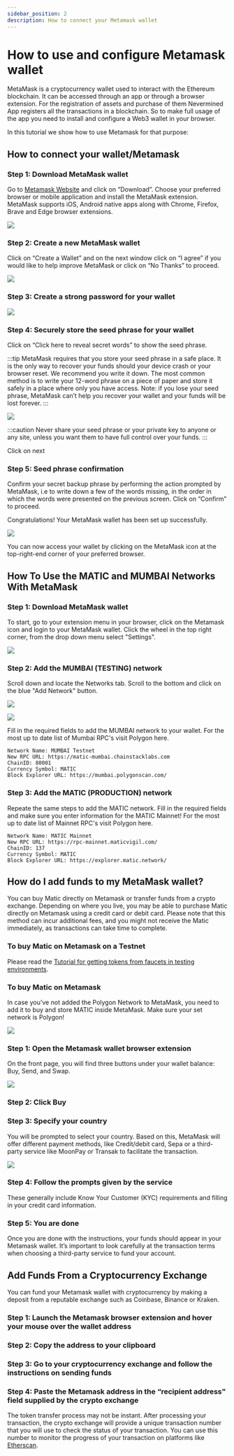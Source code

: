 ```yaml
---
sidebar_position: 2
description: How to connect your Metamask wallet
---
```


# How to use and configure Metamask wallet

MetaMask is a cryptocurrency wallet used to interact with the Ethereum blockchain. It can be accessed through an app or through a browser extension.
For the registration of assets and purchase of them Nevermined App registers all the transactions in a blockchain. So to make full usage of the app
you need to install and configure a Web3 wallet in your browser. 

In this tutorial we show how to use Metamask for that purpose:

## How to connect your wallet/Metamask

### Step 1: Download MetaMask wallet

Go to [Metamask Website](https://metamask.io/) and click on “Download”. Choose your preferred browser or mobile application and install the MetaMask extension.
MetaMask supports iOS, Android native apps along with Chrome, Firefox, Brave and Edge browser extensions.

![](../images/tutorials/metamask/MM_install_MM.png)


### Step 2: Create a new MetaMask wallet

Click on “Create a Wallet” and on the next window click on “I agree” if you would like to help improve MetaMask or click on “No Thanks” to proceed.

![](../images/tutorials/metamask/MM_create_wallet.png)

### Step 3: Create a strong password for your wallet

![](../images/tutorials/metamask/MM_create_password.png)

### Step 4: Securely store the seed phrase for your wallet

Click on “Click here to reveal secret words” to show the seed phrase.


:::tip
MetaMask requires that you store your seed phrase in a safe place. It is the only way to recover your funds should your device crash or your browser reset. We recommend you write it down. The most common method is to write your 12-word phrase on a piece of paper and store it safely in a place where only you have access. Note: if you lose your seed phrase, MetaMask can’t help you recover your wallet and your funds will be lost forever.
:::

![](../images/tutorials/metamask/MM_post_recovery_phrase.png)

:::caution
Never share your seed phrase or your private key to anyone or any site, unless you want them to have full control over your funds.
:::

Click on next

### Step 5: Seed phrase confirmation

Confirm your secret backup phrase by performing the action prompted by MetaMask, i.e to write down a few of the words missing, in the order in which the words were presented on the previous screen. Click on “Confirm” to proceed.

Congratulations! Your MetaMask wallet has been set up successfully.

![](../images/tutorials/metamask/MM_Success.png)

You can now access your wallet by clicking on the MetaMask icon at the top-right-end corner of your preferred browser.


## How To Use the MATIC and MUMBAI Networks With MetaMask

### Step 1: Download MetaMask wallet

To start, go to your extension menu in your browser, click on the Metamask icon and login to your MetaMask wallet. Click the wheel in the top right corner, from the drop down menu select "Settings".

![](../images/tutorials/metamask/MM_settings.png)

### Step 2: Add the MUMBAI (TESTING) network

Scroll down and locate the Networks tab. Scroll to the bottom and click on the blue "Add Network" button.

![](../images/tutorials/metamask/MM_settings_Network.png)

![](../images/tutorials/metamask/MM_add_network_manually_2.png)

Fill in the required fields to add the MUMBAI network to your wallet. For the most up to date list of Mumbai RPC's visit Polygon here.

```
Network Name: MUMBAI Testnet
New RPC URL: https://matic-mumbai.chainstacklabs.com
ChainID: 80001
Currency Symbol: MATIC
Block Explorer URL: https://mumbai.polygonscan.com/
```

### Step 3: Add the MATIC (PRODUCTION) network

Repeate the same steps to add the MATIC network. Fill in the required fields and make sure you enter information for the MATIC Mainnet!
For the most up to date list of Mainnet RPC's visit Polygon here.

```
Network Name: MATIC Mainnet
New RPC URL: https://rpc-mainnet.maticvigil.com/
ChainID: 137
Currency Symbol: MATIC
Block Explorer URL: https://explorer.matic.network/
```

## How do I add funds to my MetaMask wallet?

You can buy Matic directly on Metamask or transfer funds from a crypto exchange.
Depending on where you live, you may be able to purchase Matic directly on Metamask using a credit card or debit card. Please note that this method can incur additional fees, and you might not receive the Matic immediately, as transactions can take time to complete. 

### To buy Matic on Metamask on a Testnet

Please read the [Tutorial for getting tokens from faucets in testing environments](50-faucets.md).

### To buy Matic on Metamask

In case you’ve not added the Polygon Network to MetaMask, you need to add it to buy and store MATIC inside MetaMask. Make sure your set network is Polygon!

![](../images/tutorials/metamask/Matic_header.png)

### Step 1: Open the Metamask wallet browser extension

On the front page, you will find three buttons under your wallet balance: Buy, Send, and Swap.

![](../images/tutorials/metamask/MM_Buy.png)

### Step 2: Click Buy

### Step 3: Specify your country

You will be prompted to select your country. Based on this, MetaMask will offer different payment methods, like Credit/debit card, Sepa or a third-party service like MoonPay or Transak to facilitate the transaction.

![](../images/tutorials/metamask/MM_buy_3.png)


### Step 4: Follow the prompts given by the service

These generally include Know Your Customer (KYC) requirements and filling in your credit card information.

### Step 5: You are done

Once you are done with the instructions, your funds should appear in your Metamask wallet. It’s important to look carefully at the transaction terms when choosing a third-party service to fund your account. 


## Add Funds From a Cryptocurrency Exchange

You can fund your Metamask wallet with cryptocurrency by making a deposit from a reputable exchange such as Coinbase, Binance or Kraken. 

### Step 1: Launch the Metamask browser extension and hover your mouse over the wallet address

### Step 2: Copy the address to your clipboard


### Step 3: Go to your cryptocurrency exchange and follow the instructions on sending funds


### Step 4: Paste the Metamask address in the “recipient address” field supplied by the crypto exchange

The token transfer process may not be instant. After processing your transaction, the crypto exchange will provide a unique transaction number that you will use to check the status of your transaction. You can use this number to monitor the progress of your transaction on platforms like [Etherscan](https://etherscan.io/).
